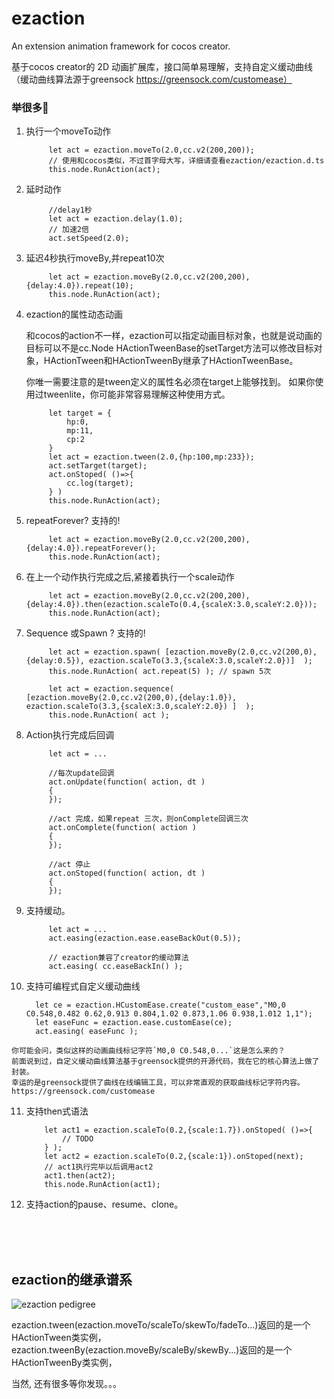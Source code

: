 # ezaction
An extension animation framework for cocos creator.

基于cocos creator的 2D 动画扩展库，接口简单易理解，支持自定义缓动曲线（缓动曲线算法源于greensock https://greensock.com/customease）


### 举很多🌰 

        
1. 执行一个moveTo动作

			let act = ezaction.moveTo(2.0,cc.v2(200,200));
			// 使用和cocos类似，不过首字母大写，详细请查看ezaction/ezaction.d.ts
			this.node.RunAction(act); 

2. 延时动作

		    //delay1秒
		    let act = ezaction.delay(1.0); 
		    // 加速2倍
		    act.setSpeed(2.0);

3. 延迟4秒执行moveBy,并repeat10次 

		    let act = ezaction.moveBy(2.0,cc.v2(200,200),{delay:4.0}).repeat(10);
		    this.node.RunAction(act);

4. ezaction的属性动态动画

    和cocos的action不一样，ezaction可以指定动画目标对象，也就是说动画的目标可以不是cc.Node
    HActionTweenBase的setTarget方法可以修改目标对象，HActionTween和HActionTweenBy继承了HActionTweenBase。
    
    <a name="fenced-code-block">你唯一需要注意的是tween定义的属性名必须在target上能够找到。</a>
    如果你使用过tweenlite，你可能非常容易理解这种使用方式。

		    let target = {
		        hp:0,
		        mp:11,
		        cp:2
		    }
		    let act = ezaction.tween(2.0,{hp:100,mp:233});
		    act.setTarget(target);
		    act.onStoped( ()=>{
		        cc.log(target);
		    } )
		    this.node.RunAction(act);

5. repeatForever? 支持的!
 
		    let act = ezaction.moveBy(2.0,cc.v2(200,200),{delay:4.0}).repeatForever();
		    this.node.RunAction(act);
    
6. 在上一个动作执行完成之后,紧接着执行一个scale动作

		    let act = ezaction.moveBy(2.0,cc.v2(200,200),{delay:4.0}).then(ezaction.scaleTo(0.4,{scaleX:3.0,scaleY:2.0}));
		    this.node.RunAction(act);
    
7. Sequence 或Spawn ? 支持的! 

		    let act = ezaction.spawn( [ezaction.moveBy(2.0,cc.v2(200,0),{delay:0.5}), ezaction.scaleTo(3.3,{scaleX:3.0,scaleY:2.0})]  );
		    this.node.RunAction( act.repeat(5) ); // spawn 5次
		    
		    let act = ezaction.sequence( [ezaction.moveBy(2.0,cc.v2(200,0),{delay:1.0}), ezaction.scaleTo(3.3,{scaleX:3.0,scaleY:2.0}) ]  );
		    this.node.RunAction( act );
    
8. Action执行完成后回调

		    let act = ...
		
		    //每次update回调
		    act.onUpdate(function( action, dt )
		    {
		    });
		
		    //act 完成，如果repeat 三次，则onComplete回调三次
		    act.onComplete(function( action )
		    {
		    });
		
		    //act 停止
		    act.onStoped(function( action, dt )
		    {
		    });
    
9. 支持缓动。
    
		    let act = ...
		    act.easing(ezaction.ease.easeBackOut(0.5));
		
		    // ezaction兼容了creator的缓动算法
		    act.easing( cc.easeBackIn() );

10.   支持可编程式自定义缓动曲线

		    let ce = ezaction.HCustomEase.create("custom_ease","M0,0 C0.548,0.482 0.62,0.913 0.804,1.02 0.873,1.06 0.938,1.012 1,1");
		    let easeFunc = ezaction.ease.customEase(ce);
		    act.easing( easeFunc );

    你可能会问，类似这样的动画曲线标记字符`M0,0 C0.548,0...`这是怎么来的？
    前面说到过，自定义缓动曲线算法基于greensock提供的开源代码，我在它的核心算法上做了封装。
    幸运的是greensock提供了曲线在线编辑工具，可以非常直观的获取曲线标记字符内容。
    https://greensock.com/customease

    
11. 支持then式语法

		    let act1 = ezaction.scaleTo(0.2,{scale:1.7}).onStoped( ()=>{
		        // TODO
		    } );
		    let act2 = ezaction.scaleTo(0.2,{scale:1}).onStoped(next);
		    // act1执行完毕以后调用act2
		    act1.then(act2);
		    this.node.RunAction(act1);


12. 支持action的pause、resume、clone。



<br><br><br>
## ezaction的继承谱系

![ezaction pedigree](http://aeooh.com/article/res/haction_f.png)

ezaction.tween(ezaction.moveTo/scaleTo/skewTo/fadeTo...)返回的是一个HActionTween类实例，
ezaction.tweenBy(ezaction.moveBy/scaleBy/skewBy...)返回的是一个HActionTweenBy类实例，


    
当然, 还有很多等你发现。。。